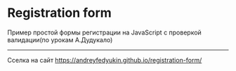 # Registration form

 Пример простой формы регистрации на JavaScript с проверкой валидации(по урокам А.Дудукало)

___

Сселка на сайт https://andreyfedyukin.github.io/registration-form/
